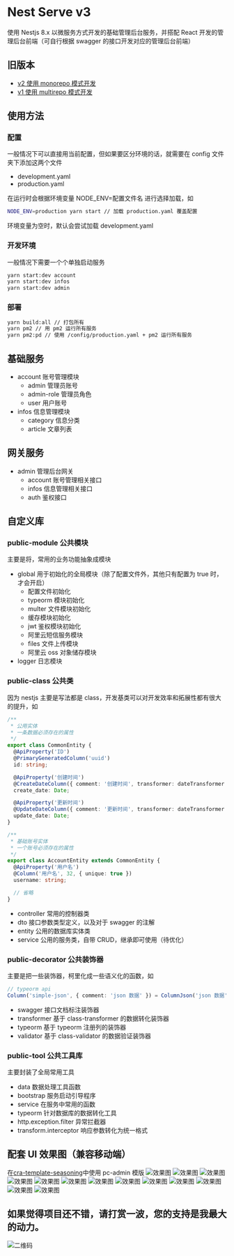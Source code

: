 # Nest Serve v3

使用 Nestjs 8.x 以微服务方式开发的基础管理后台服务，并搭配 React 开发的管理后台前端（可自行根据 swagger 的接口开发对应的管理后台前端）

## 旧版本

- [v2 使用 monorepo 模式开发](https://github.com/dyb881/nest-serve/tree/monorepo)
- [v1 使用 multirepo 模式开发](https://github.com/dyb881/nest-serve/tree/multirepo)

## 使用方法

### 配置

一般情况下可以直接用当前配置，但如果要区分环境的话，就需要在 config 文件夹下添加这两个文件

- development.yaml
- production.yaml

在运行时会根据环境变量 NODE_ENV=配置文件名 进行选择加载，如

```sh
NODE_ENV=production yarn start // 加载 production.yaml 覆盖配置
```

环境变量为空时，默认会尝试加载 development.yaml

### 开发环境

一般情况下需要一个个单独启动服务

```sh
yarn start:dev account
yarn start:dev infos
yarn start:dev admin
```

### 部署

```sh
yarn build:all // 打包所有
yarn pm2 // 用 pm2 运行所有服务
yarn pm2:pd // 使用 /config/production.yaml + pm2 运行所有服务
```

## 基础服务

- account 账号管理模块
  - admin 管理员账号
  - admin-role 管理员角色
  - user 用户账号
- infos 信息管理模块
  - category 信息分类
  - article 文章列表

## 网关服务

- admin 管理后台网关
  - account 账号管理相关接口
  - infos 信息管理相关接口
  - auth 鉴权接口

## 自定义库

### public-module 公共模块

主要是将，常用的业务功能抽象成模块

- global 用于初始化的全局模块（除了配置文件外，其他只有配置为 true 时，才会开启）
  - 配置文件初始化
  - typeorm 模块初始化
  - multer 文件模块初始化
  - 缓存模块初始化
  - jwt 鉴权模块初始化
  - 阿里云短信服务模块
  - files 文件上传模块
  - 阿里云 oss 对象储存模块
- logger 日志模块

### public-class 公共类

因为 nestjs 主要是写法都是 class，开发基类可以对开发效率和拓展性都有很大的提升，如

```ts
/**
 * 公用实体
 * 一条数据必须存在的属性
 */
export class CommonEntity {
  @ApiProperty('ID')
  @PrimaryGeneratedColumn('uuid')
  id: string;

  @ApiProperty('创建时间')
  @CreateDateColumn({ comment: '创建时间', transformer: dateTransformer })
  create_date: Date;

  @ApiProperty('更新时间')
  @UpdateDateColumn({ comment: '更新时间', transformer: dateTransformer })
  update_date: Date;
}

/**
 * 基础账号实体
 * 一个账号必须存在的属性
 */
export class AccountEntity extends CommonEntity {
  @ApiProperty('用户名')
  @Column('用户名', 32, { unique: true })
  username: string;

  // 省略
}
```

- controller 常用的控制器类
- dto 接口参数类型定义，以及对于 swagger 的注解
- entity 公用的数据库实体类
- service 公用的服务类，自带 CRUD，继承即可使用（待优化）

### public-decorator 公共装饰器

主要是把一些装饰器，柯里化成一些语义化的函数，如

```ts
// typeorm api
Column('simple-json', { comment: 'json 数据' }) = ColumnJson('json 数据');
```

- swagger 接口文档标注装饰器
- transformer 基于 class-transformer 的数据转化装饰器
- typeorm 基于 typeorm 注册列的装饰器
- validator 基于 class-validator 的数据验证装饰器

### public-tool 公共工具库

主要封装了全局常用工具

- data 数据处理工具函数
- bootstrap 服务启动引导程序
- service 在服务中常用的函数
- typeorm 针对数据库的数据转化工具
- http.exception.filter 异常拦截器
- transform.interceptor 响应参数转化为统一格式

## 配套 UI 效果图（兼容移动端）

在[cra-template-seasoning](https://github.com/dyb881/cra-template-seasoning)中使用 pc-admin 模版
![效果图](https://bittyshowfiles.oss-cn-shenzhen.aliyuncs.com/github/nest-serve-1.png)
![效果图](https://bittyshowfiles.oss-cn-shenzhen.aliyuncs.com/github/nest-serve-2.png)
![效果图](https://bittyshowfiles.oss-cn-shenzhen.aliyuncs.com/github/nest-serve-3.png)
![效果图](https://bittyshowfiles.oss-cn-shenzhen.aliyuncs.com/github/nest-serve-4.png)
![效果图](https://bittyshowfiles.oss-cn-shenzhen.aliyuncs.com/github/nest-serve-5.png)
![效果图](https://bittyshowfiles.oss-cn-shenzhen.aliyuncs.com/github/nest-serve-6.png)
![效果图](https://bittyshowfiles.oss-cn-shenzhen.aliyuncs.com/github/nest-serve-7.png)
![效果图](https://bittyshowfiles.oss-cn-shenzhen.aliyuncs.com/github/nest-serve-8.png)
![效果图](https://bittyshowfiles.oss-cn-shenzhen.aliyuncs.com/github/nest-serve-9.png)
![效果图](https://bittyshowfiles.oss-cn-shenzhen.aliyuncs.com/github/nest-serve-10.png)
![效果图](https://bittyshowfiles.oss-cn-shenzhen.aliyuncs.com/github/nest-serve-11.png)
![效果图](https://bittyshowfiles.oss-cn-shenzhen.aliyuncs.com/github/nest-serve-12.png)
![效果图](https://bittyshowfiles.oss-cn-shenzhen.aliyuncs.com/github/nest-serve-13.png)

## 如果觉得项目还不错，请打赏一波，您的支持是我最大的动力。

![二维码](https://bittyshowfiles.oss-cn-shenzhen.aliyuncs.com/pay.png)

